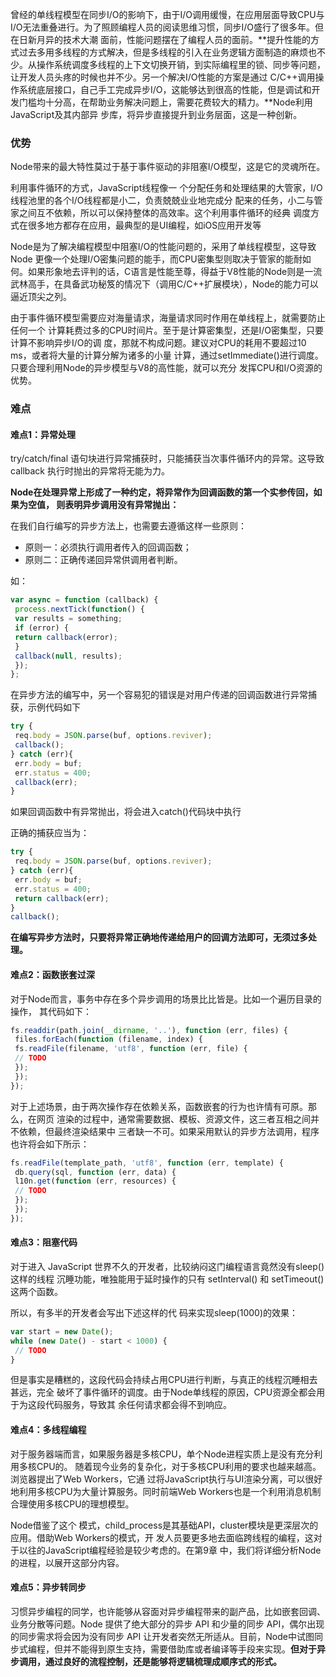 曾经的单线程模型在同步I/O的影响下，由于I/O调用缓慢，在应用层面导致CPU与I/O无法重叠进行。为了照顾编程人员的阅读思维习惯，同步I/O盛行了很多年。但在日新月异的技术大潮 面前，性能问题摆在了编程人员的面前。**提升性能的方式过去多用多线程的方式解决，但是多线程的引入在业务逻辑方面制造的麻烦也不少。从操作系统调度多线程的上下文切换开销，到实际编程里的锁、同步等问题，让开发人员头疼的时候也并不少。另一个解决I/O性能的方案是通过 C/C++调用操作系统底层接口，自己手工完成异步I/O，这能够达到很高的性能，但是调试和开发门槛均十分高，在帮助业务解决问题上，需要花费较大的精力。**Node利用JavaScript及其内部异 步库，将异步直接提升到业务层面，这是一种创新。

### 优势

Node带来的最大特性莫过于基于事件驱动的非阻塞I/O模型，这是它的灵魂所在。

利用事件循环的方式，JavaScript线程像一 个分配任务和处理结果的大管家，I/O线程池里的各个I/O线程都是小二，负责兢兢业业地完成分 配来的任务，小二与管家之间互不依赖，所以可以保持整体的高效率。这个利用事件循环的经典 调度方式在很多地方都存在应用，最典型的是UI编程，如iOS应用开发等

Node是为了解决编程模型中阻塞I/O的性能问题的，采用了单线程模型，这导致Node 更像一个处理I/O密集问题的能手，而CPU密集型则取决于管家的能耐如何。如果形象地去评判的话，C语言是性能至尊，得益于V8性能的Node则是一流武林高手，在具备武功秘笈的情况下（调用C/C++扩展模块），Node的能力可以逼近顶尖之列。

由于事件循环模型需要应对海量请求，海量请求同时作用在单线程上，就需要防止任何一个 计算耗费过多的CPU时间片。至于是计算密集型，还是I/O密集型，只要计算不影响异步I/O的调 度，那就不构成问题。建议对CPU的耗用不要超过10 ms，或者将大量的计算分解为诸多的小量 计算，通过setImmediate()进行调度。只要合理利用Node的异步模型与V8的高性能，就可以充分 发挥CPU和I/O资源的优势。

### 难点

#### 难点1：异常处理

try/catch/final 语句块进行异常捕获时，只能捕获当次事件循环内的异常。这导致 callback 执行时抛出的异常将无能为力。

**Node在处理异常上形成了一种约定，将异常作为回调函数的第一个实参传回，如果为空值， 则表明异步调用没有异常抛出：**

在我们自行编写的异步方法上，也需要去遵循这样一些原则： 

- 原则一：必须执行调用者传入的回调函数； 
- 原则二：正确传递回异常供调用者判断。

如：

```javascript
var async = function (callback) { 
 process.nextTick(function() { 
 var results = something; 
 if (error) { 
 return callback(error); 
 } 
 callback(null, results); 
 }); 
}; 
```

 

在异步方法的编写中，另一个容易犯的错误是对用户传递的回调函数进行异常捕获，示例代码如下

```javascript
try { 
 req.body = JSON.parse(buf, options.reviver); 
 callback(); 
} catch (err){ 
 err.body = buf; 
 err.status = 400; 
 callback(err); 
} 
```

如果回调函数中有异常抛出，将会进入catch()代码块中执行

正确的捕获应当为：

```javascript
try { 
 req.body = JSON.parse(buf, options.reviver); 
} catch (err){ 
 err.body = buf; 
 err.status = 400; 
 return callback(err); 
} 
callback();
```

**在编写异步方法时，只要将异常正确地传递给用户的回调方法即可，无须过多处理。**

#### 难点2：函数嵌套过深

对于Node而言，事务中存在多个异步调用的场景比比皆是。比如一个遍历目录的操作， 其代码如下：

```javascript
fs.readdir(path.join(__dirname, '..'), function (err, files) { 
 files.forEach(function (filename, index) { 
 fs.readFile(filename, 'utf8', function (err, file) { 
 // TODO
 }); 
 }); 
}); 
```

对于上述场景，由于两次操作存在依赖关系，函数嵌套的行为也许情有可原。那么，在网页 渲染的过程中，通常需要数据、模板、资源文件，这三者互相之间并不依赖，但最终渲染结果中 三者缺一不可。如果采用默认的异步方法调用，程序也许将会如下所示：

```javascript
fs.readFile(template_path, 'utf8', function (err, template) { 
 db.query(sql, function (err, data) { 
 l10n.get(function (err, resources) { 
 // TODO 
 }); 
 }); 
}); 
```

#### 难点3：阻塞代码

对于进入 JavaScript 世界不久的开发者，比较纳闷这门编程语言竟然没有sleep()这样的线程 沉睡功能，唯独能用于延时操作的只有 setInterval() 和 setTimeout() 这两个函数。

所以，有多半的开发者会写出下述这样的代 码来实现sleep(1000)的效果：

```javascript
var start = new Date(); 
while (new Date() - start < 1000) { 
 // TODO
} 
```

但是事实是糟糕的，这段代码会持续占用CPU进行判断，与真正的线程沉睡相去甚远，完全 破坏了事件循环的调度。由于Node单线程的原因，CPU资源全都会用于为这段代码服务，导致其 余任何请求都会得不到响应。

#### 难点4：多线程编程

对于服务器端而言，如果服务器是多核CPU，单个Node进程实质上是没有充分利用多核CPU的。 随着现今业务的复杂化，对于多核CPU利用的要求也越来越高。浏览器提出了Web Workers，它通 过将JavaScript执行与UI渲染分离，可以很好地利用多核CPU为大量计算服务。同时前端Web Workers也是一个利用消息机制合理使用多核CPU的理想模型。

Node借鉴了这个 模式，child_process是其基础API，cluster模块是更深层次的应用。借助Web Workers的模式，开 发人员要更多地去面临跨线程的编程，这对于以往的JavaScript编程经验是较少考虑的。在第9章 中，我们将详细分析Node的进程，以展开这部分内容。

####  难点5：异步转同步

习惯异步编程的同学，也许能够从容面对异步编程带来的副产品，比如嵌套回调、业务分散等问题。Node 提供了绝大部分的异步 API 和少量的同步 API，偶尔出现的同步需求将会因为没有同步 API 让开发者突然无所适从。目前，Node中试图同步式编程，但并不能得到原生支持，需要借助库或者编译等手段来实现。**但对于异步调用，通过良好的流程控制，还是能够将逻辑梳理成顺序式的形式。**

